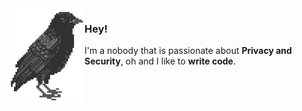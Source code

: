 <img align="left" src="https://github.com/SArchS/SArchS/blob/main/crow.png">

### Hey!

I'm a nobody that is passionate about **Privacy and Security**, oh and I like to **write code**.


